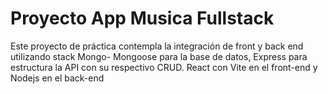# Proyecto App Musica Fullstack

Este proyecto de práctica contempla la integración de front y back end utilizando stack Mongo- Mongoose para la base de datos, Express para estructura la API con su respectivo CRUD. 
React con Vite en el front-end y Nodejs en el back-end
